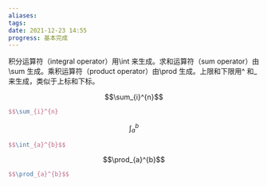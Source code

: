 ```yaml
---
aliases: 
tags: 
date: 2021-12-23 14:55
progress: 基本完成
---
```


积分运算符（integral operator）用\int 来生成。求和运算符（sum operator）由\sum 生成。乘积运算符（product operator）由\prod 生成。上限和下限用^ 和_来生成，类似于上标和下标。

$$\sum_{i}^{n}$$
```latex
$$\sum_{i}^{n}
```

$$\int_{a}^{b}$$
```latex
$$\int_{a}^{b}$$
```

$$\prod_{a}^{b}$$
```latex
$$\prod_{a}^{b}$$
```